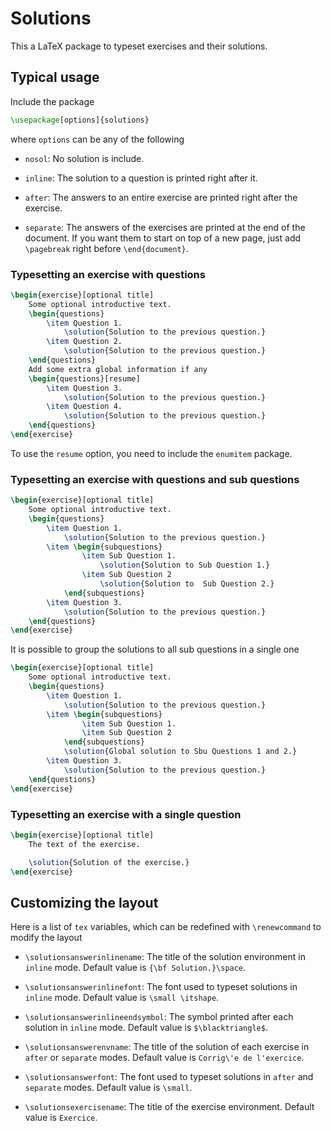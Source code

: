 # Solutions

This a LaTeX package to typeset exercises and their solutions.

## Typical usage

Include the package

```tex
\usepackage[options]{solutions}
```

where `options` can be any of the following

- `nosol`: No solution is include.

- `inline`: The solution to a question is printed right after it.

- `after`: The answers to an entire exercise are printed right after the exercise.

- `separate`: The answers of the exercises are printed at the end of the document. If you want them to start on top of a new page, just add `\pagebreak` right before `\end{document}`.

### Typesetting an exercise with questions

```tex
\begin{exercise}[optional title]
    Some optional introductive text.
    \begin{questions}
        \item Question 1.
            \solution{Solution to the previous question.}
        \item Question 2.
            \solution{Solution to the previous question.}
    \end{questions}
    Add some extra global information if any
    \begin{questions}[resume]
        \item Question 3.
            \solution{Solution to the previous question.}
        \item Question 4.
            \solution{Solution to the previous question.}
    \end{questions}
\end{exercise}
```

To use the `resume` option, you need to include the `enumitem` package.

### Typesetting an exercise with questions and sub questions

```tex
\begin{exercise}[optional title]
    Some optional introductive text.
    \begin{questions}
        \item Question 1.
            \solution{Solution to the previous question.}
        \item \begin{subquestions}
                \item Sub Question 1.
                    \solution{Solution to Sub Question 1.}
                \item Sub Question 2
                    \solution{Solution to  Sub Question 2.}
            \end{subquestions}
        \item Question 3.
            \solution{Solution to the previous question.}
    \end{questions}
\end{exercise}
```

It is possible to group the solutions to all sub questions in a single one

```tex
\begin{exercise}[optional title]
    Some optional introductive text.
    \begin{questions}
        \item Question 1.
            \solution{Solution to the previous question.}
        \item \begin{subquestions}
                \item Sub Question 1.
                \item Sub Question 2
            \end{subquestions}
            \solution{Global solution to Sbu Questions 1 and 2.}
        \item Question 3.
            \solution{Solution to the previous question.}
    \end{questions}
\end{exercise}
```

### Typesetting an exercise with a single question

```tex
\begin{exercise}[optional title]
    The text of the exercise.

    \solution{Solution of the exercise.}
\end{exercise}
```

## Customizing the layout

Here is a list of `tex` variables, which can be redefined with `\renewcommand` to modify the layout

- `\solutionsanswerinlinename`: The title of the solution environment in `inline` mode. Default value is `{\bf Solution.}\space`.

- `\solutionsanswerinlinefont`: The font used to typeset solutions in `inline` mode. Default value is `\small \itshape`.

- `\solutionsanswerinlineendsymbol`: The symbol printed after each solution in `inline` mode. Default value is `$\blacktriangle$`.

- `\solutionsanswerenvname`: The title of the solution of each exercise in `after` or `separate` modes. Default value is `Corrig\'e de l'exercice`.

- `\solutionsanswerfont`: The font used to typeset solutions in `after` and `separate` modes. Default value is `\small`.

- `\solutionsexercisename`: The title of the exercise environment. Default value is `Exercice`.
